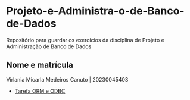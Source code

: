 # Projeto-e-Administra-o-de-Banco-de-Dados
Repositório para guardar os exercícios da disciplina de Projeto e Administração de Banco de Dados
## Nome e matrícula 
Virlania Micarla Medeiros Canuto | 	20230045403

- [Tarefa ORM e ODBC](tarefa-orm.md)

